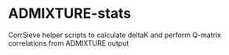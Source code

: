 # ADMIXTURE-stats
CorrSieve helper scripts to calculate deltaK and perform Q-matrix correlations from ADMIXTURE output
